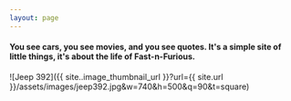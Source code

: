 ```yaml
---
layout: page
---
```


#### You see cars, you see movies, and you see quotes. It's a simple site of little things, it's about the life of Fast-n-Furious.


![Jeep 392]({{ site..image_thumbnail_url }}?url={{ site.url }}/assets/images/jeep392.jpg&w=740&h=500&q=90&t=square)
